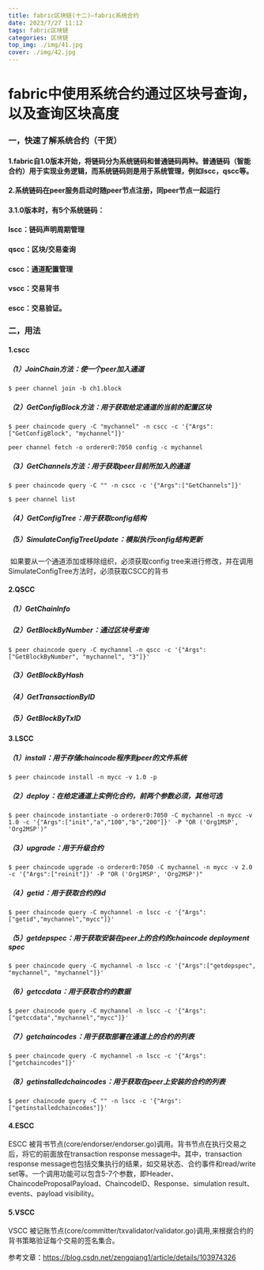 ```yaml
---
title: fabric区块链(十二)—fabric系统合约
date: 2023/7/27 11:12
tags: fabric区块链
categories: 区块链
top_img: ./img/41.jpg
cover: ./img/42.jpg
---
```


# fabric中使用系统合约通过区块号查询，以及查询区块高度



### 一，快速了解系统合约（干货）



#### 1.fabric自1.0版本开始，将链码分为系统链码和普通链码两种。普通链码（智能合约）用于实现业务逻辑，而系统链码则是用于系统管理，例如lscc，qscc等。



#### 2.系统链码在peer服务启动时随peer节点注册，同peer节点一起运行



#### 3.1.0版本时，有5个系统链码：

#### lscc：链码声明周期管理

#### qscc：区块/交易查询

#### cscc：通道配置管理

#### vscc：交易背书

#### escc：交易验证。



### 二，用法

#### 1.cscc

##### （1）JoinChain方法：使一个peer加入通道

```
$ peer channel join -b ch1.block
```

##### （2）GetConfigBlock方法：用于获取给定通道的当前的配置区块

```
$ peer chaincode query -C "mychannel" -n cscc -c '{"Args":["GetConfigBlock", "mychannel"]}'
```

```
peer channel fetch -o orderer0:7050 config -c mychannel
```

##### （3）GetChannels方法：用于获取peer目前所加入的通道

```
$ peer chaincode query -C "" -n cscc -c '{"Args":["GetChannels"]}'
```

```
$ peer channel list
```

##### （4）GetConfigTree：用于获取config结构

##### （5）SimulateConfigTreeUpdate：模拟执行config结构更新

​		如果要从一个通道添加或移除组织，必须获取config tree来进行修改，并在调用SimulateConfigTree方法时，必须获取CSCC的背书



#### 2.QSCC

##### （1）GetChainInfo

##### （2）GetBlockByNumber：通过区块号查询

```
$ peer chaincode query -C mychannel -n qscc -c '{"Args":["GetBlockByNumber", "mychannel", "3"]}'
```

##### （3）GetBlockByHash

##### （4）GetTransactionByID

##### （5）GetBlockByTxID



#### 3.LSCC

##### （1）install：用于存储chaincode程序到peer的文件系统

```
$ peer chaincode install -n mycc -v 1.0 -p 
```

##### （2）deploy：在给定通道上实例化合约，前两个参数必须，其他可选

```
$ peer chaincode instantiate -o orderer0:7050 -C mychannel -n mycc -v 1.0 -c '{"Args":["init","a","100","b","200"]}' -P "OR ('Org1MSP', 'Org2MSP')"
```

##### （3）upgrade：用于升级合约

```
$ peer chaincode upgrade -o orderer0:7050 -C mychannel -n mycc -v 2.0 -c '{"Args":["reinit"]}' -P "OR ('Org1MSP', 'Org2MSP')"
```

##### （4）getid：用于获取合约的id

```
$ peer chaincode query -C mychannel -n lscc -c '{"Args":["getid","mychannel","mycc"]}'
```

##### （5）getdepspec：用于获取安装在peer上的合约的chaincode deployment spec

```
$ peer chaincode query -C mychannel -n lscc -c '{"Args":["getdepspec", "mychannel", "mychannel"]}'
```

##### （6）getccdata：用于获取合约的数据

```
$ peer chaincode query -C mychannel -n lscc -c '{"Args":["getccdata","mychannel","mycc"]}'
```

##### （7）getchaincodes：用于获取部署在通道上的合约的列表

```
$ peer chaincode query -C mychannel -n lscc -c '{"Args":["getchaincodes"]}'
```

##### （8）getinstalledchaincodes：用于获取在peer上安装的合约的列表

```
$ peer chaincode query -C "" -n lscc -c '{"Args":["getinstalledchaincodes"]}'
```



#### 4.ESCC

ESCC 被背书节点(core/endorser/endorser.go)调用。背书节点在执行交易之后，将它的前面放在transaction response message中。其中，transaction response message也包括交集执行的结果，如交易状态、合约事件和read/write set等。一个调用功能可以包含5-7个参数，即Header、ChaincodeProposalPayload、ChaincodeID、Response、simulation result、events、payload visibility。



#### 5.VSCC

VSCC 被记账节点(core/committer/txvalidator/validator.go)调用,来根据合约的背书策略验证每个交易的签名集合。



参考文章：https://blog.csdn.net/zengqiang1/article/details/103974326

